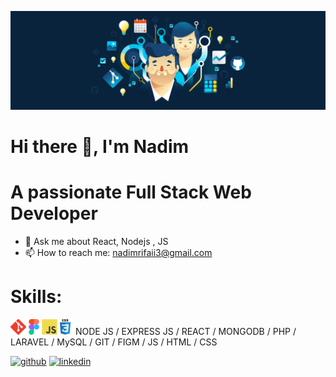 ![A passionate Full Stack Web Developer](https://github.com/NadimRifaii/NadimRifaii/blob/main/header%403960w.png)
# Hi there 👋, I'm Nadim
# A passionate Full Stack Web Developer 

- 💬 Ask me about React, Nodejs , JS 
- 📫 How to reach me: nadimrifaii3@gmail.com

# Skills: 
<img src="https://github.com/NadimRifaii/NadimRifaii/blob/main/git-original.svg" width="25" /><img  src="https://github.com/NadimRifaii/NadimRifaii/blob/main/figma-original.svg" width="25" /><img src="https://github.com/NadimRifaii/NadimRifaii/blob/main/javascript-original.svg"  width="25"/><img src="https://github.com/NadimRifaii/NadimRifaii/blob/main/css3-original-wordmark.svg" width="25" />
NODE JS / EXPRESS JS / REACT / MONGODB / PHP / LARAVEL / MySQL / GIT / FIGM / JS / HTML / CSS 

[<img src='https://cdn.jsdelivr.net/npm/simple-icons@3.0.1/icons/github.svg' alt='github' height='40'>](https://github.com/NadimRifaii) [<img src='https://cdn.jsdelivr.net/npm/simple-icons@3.0.1/icons/linkedin.svg' alt='linkedin' height='40'>](https://www.linkedin.com/in/nadimrifaii/)  

